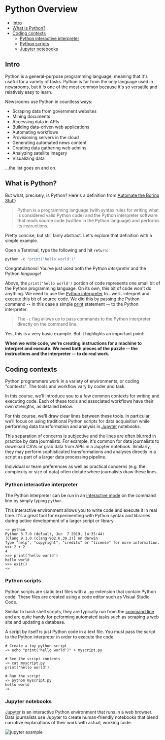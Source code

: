 # Python Overview

- [Intro](#intro)
- [What is Python?](#what-is-python)
- [Coding contexts](#coding-contexts)
  - [Python interactive interpreter](#python-interactive-interpreter)
  - [Python scripts](#python-scripts)
  - [Jupyter notebooks](#jupyter-notebooks)


## Intro

Python is a general-purpose programming language, meaning that it's useful for a variety of tasks. Python is far from the only language used in newsrooms, but it *is* one of the most common because it's so versatile and relatively easy to learn.

Newsrooms use Python in countless ways:

* Scraping data from government websites
* Mining documents
* Accessing data in APIs
* Building data-driven web applications
* Automating workflows
* Provisioning servers in the cloud
* Generating automated news content
* Creating data gathering web admins
* Analyzing satellite imagery
* Visualizing data

...the list goes on and on.

## What is Python?

But what, precisely, is Python? Here's a definition from [Automate the Boring Stuff](https://automatetheboringstuff.com/2e/chapter0/):

> Python is a programming language (with syntax rules for writing what is considered valid Python code) and the Python interpreter software that reads source code (written in the Python language) and performs its instructions.

Pretty concise, but still fairly abstract. Let's explore that definition with a simple example.

Open a Terminal, type the following and hit `return`:

```python
python -c "print('hello world')"
```

Congratulations! You've just used both the Python *interpreter* and the Python *language*!

Above, the `print('hello world')` portion of code represents one small bit of the Python programming language. On its own, this bit of code won't do anything. We need to use the [Python interpreter](https://docs.python.org/3/tutorial/interpreter.html) to...well...interpret and execute this bit of source code. We did this by passing the Python command -- in this case a simple [print](https://docs.python.org/3.5/library/functions.html#print) statement -- to the Python interpreter.

> The `-c` flag allows us to pass commands to the Python interpreter directly on the command line.

Yes, this is a very basic example. But it highlights an important point:

**When we write code, we're creating instructions for a machine to interpret and execute. We need both pieces of the puzzle -- the instructions and the interpreter -- to do real work.**

## Coding contexts

Python programmers work in a variety of environments, or coding "contexts". The tools and workflow vary by coder and task.

In this course, we'll introduce you to a few common contexts for writing and executing code. Each of these tools and associated workflows have their own strengths, as detailed below.

For this course, we'll draw clear lines between these tools. In particular, we'll focus on using traditional Python scripts for data acquisition while performing data transformation and analysis in [Jupyter][] notebooks.

This separation of concerns is subjective and the lines are often blurred in practice by data journalists. For example, it's common for data journalists to download CSVs or grab data from APIs in a Jupyter notebook. Similarly, they may perform sophisticated transformations and analyses directly in a script as part of a larger data processing pipeline.

Individual or team preferences as well as practical concerns (e.g. the complexity or size of data) often dictate where journalists draw these lines.

### Python interactive interpreter

The Python interpreter can be run in an [interactive mode](https://docs.python.org/3/tutorial/interpreter.html#interactive-mode) on the command line by simply typing `python`.

This interactive environment allows you to write code and execute it in real time. It's a great tool for experimenting with Python syntax and libraries during active development of a larger script or library.

```
~> python
Python 3.7.0 (default, Jun  7 2019, 14:35:44)
[Clang 9.1.0 (clang-902.0.39.2)] on darwin
Type "help", "copyright", "credits" or "license" for more information.
>>> 2 + 2
4
>>> print('hello world')
hello world
>>> exit()
~>
```

### Python scripts

Python scripts are static text files with a `.py` extension that contain Python code. These files are created using a code editor such as Visual Studio Code. 

Similar to bash shell scripts, they are typically run from the [command line](https://docs.python.org/3/using/cmdline.html#command-line) and are quite handy for peforming automated tasks such as scraping a web site and updating a database. 

A script by itself is just Python code in a text file. You must pass the script to the Python interpreter in order to execute the code.

```
# Create a toy python script
~> echo "print('hello world')" > myscript.py

# See the script contents
~> cat myscript.py
print('hello world')

# Run the script
~> python myscript.py
hello world
~>
```


### Jupyter notebooks

[Jupyter][] is an interactive Python environment that runs in a web browser. Data journalists use Jupyter to create human-friendly notebooks that blend narrative explanations of their work with actual, working code.

![jupyter example](../../static/jupyter_demo.png)

[Jupyter]: https://jupyter.org/
